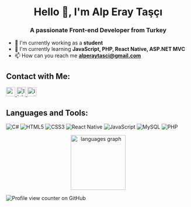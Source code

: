 <h1 align="center">Hello 👋, I'm Alp Eray Taşçı</h1>
<h3 align="center">A passionate Front-end Developer from Turkey</h3>

- 🔭 I'm currently working as a **student**
- 🌱 I'm currently learning **JavaScript, PHP, React Native, ASP.NET MVC**
- 📫 How can you reach me **alperaytasci@gmail.com**

## Contact with Me:

<a href="mailto:alperaytasci@gmail.com" target="_blank">
  <img src="https://img.shields.io/static/v1?message=Gmail&logo=gmail&label=&color=D14836&logoColor=white&labelColor=&style=for-the-badge" height="25" alt="gmail logo"/>
</a>

<a href="https://www.linkedin.com/in/alp-eray-taşçı-500550356" target="_blank">
  <img src="https://img.shields.io/static/v1?message=LinkedIn&logo=linkedin&label=&color=0077B5&logoColor=white&labelColor=&style=for-the-badge" height="25" alt="linkedin logo"/>
</a>

<a href="https://instagram.com/alperaytasci" target="_blank">
  <img src="https://img.shields.io/static/v1?message=Instagram&logo=instagram&label=&color=E4405F&logoColor=white&labelColor=&style=for-the-badge" height="25" alt="instagram logo"/>
</a>

## Languages ​​and Tools:

![C#](https://img.shields.io/badge/c%23-%23239120.svg?style=for-the-badge&logo=csharp&logoColor=white&text-decoration=none) 
![HTML5](https://img.shields.io/badge/html5-%23E34F26.svg?style=for-the-badge&logo=html5&logoColor=white&text-decoration=none) 
![CSS3](https://img.shields.io/badge/css3-%231572B6.svg?style=for-the-badge&logo=css3&logoColor=white&text-decoration=none) 
![React Native](https://img.shields.io/badge/react_native-%2320232a.svg?style=for-the-badge&logo=react&logoColor=%2361DAFB&text-decoration=none) 
![JavaScript](https://img.shields.io/badge/javascript-%23323330.svg?style=for-the-badge&logo=javascript&logoColor=%23F7DF1E&text-decoration=none) 
![MySQL](https://img.shields.io/badge/mysql-4479A1.svg?style=for-the-badge&logo=mysql&logoColor=white&text-decoration=none) 
![PHP](https://img.shields.io/badge/php-%23777BB4.svg?style=for-the-badge&logo=php&logoColor=white&text-decoration=none)

<div align="center">
  <img src="https://github-readme-stats.vercel.app/api/top-langs?username=alpperay&locale=en&hide_title=false&layout=compact&card_width=320&langs_count=5&theme=dracula&hide_border=false" height="150" alt="languages graph"  />
</div>

![Profile view counter on GitHub](https://komarev.com/ghpvc/?username=alpperay)


